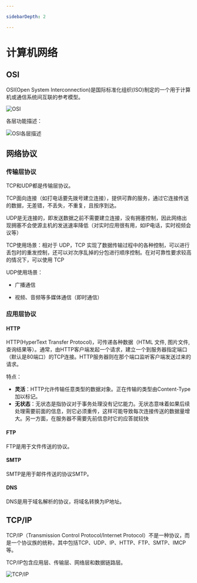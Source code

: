 ```yaml
---

sidebarDepth: 2

---
```


# 计算机网络

## OSI

OSI(Open System Interconnection)是国际标准化组织(ISO)制定的一个用于计算机或通信系统间互联的参考模型。

![OSI](https://picture.yan-test.asia/OSI.png)

各层功能描述：

![OSI各层描述](https://picture.yan-test.asia/OSI各层描述.png)

## 网络协议

### 传输层协议

TCP和UDP都是传输层协议。

TCP面向连接（如打电话要先拨号建立连接），提供可靠的服务，通过它连接传送的数据，无差错，不丢失，不重复，且按序到达。

UDP是无连接的，即发送数据之前不需要建立连接，没有拥塞控制，因此网络出现拥塞不会使源主机的发送速率降低（对实时应用很有用，如IP电话，实时视频会议等）

TCP使用场景：相对于 UDP，TCP 实现了数据传输过程中的各种控制，可以进行丢包时的重发控制，还可以对次序乱掉的分包进行顺序控制。在对可靠性要求较高的情况下，可以使用 TCP

UDP使用场景：

* 广播通信

* 视频、音频等多媒体通信（即时通信）

### 应用层协议

#### HTTP

HTTP(HyperText Transfer Protocol)，可传递各种数据（HTML 文件, 图片文件, 查询结果等）。通常，由HTTP客户端发起一个请求，建立一个到服务器指定端口（默认是80端口）的TCP连接。HTTP服务器则在那个端口监听客户端发送过来的请求。

特点：

* **灵活**：HTTP允许传输任意类型的数据对象。正在传输的类型由Content-Type加以标记。
* **无状态**：无状态是指协议对于事务处理没有记忆能力。无状态意味着如果后续处理需要前面的信息，则它必须重传，这样可能导致每次连接传送的数据量增大。另一方面，在服务器不需要先前信息时它的应答就较快

#### FTP

FTP是用于文件传送的协议。

#### SMTP

SMTP是用于邮件传送的协议SMTP。

#### DNS

DNS是用于域名解析的协议，将域名转换为IP地址。

## TCP/IP

TCP/IP（Transmission Control Protocol/Internet Protocol）不是一种协议，而是一个协议族的统称，其中包括TCP、UDP、IP、HTTP、FTP、SMTP、IMCP等。

TCP/IP包含应用层、传输层、网络层和数据链路层。

![TCP/IP](https://picture.yan-test.asia/ef79e170-5461-49f0-9e4b-1a1bc6c5de23.jpg)
